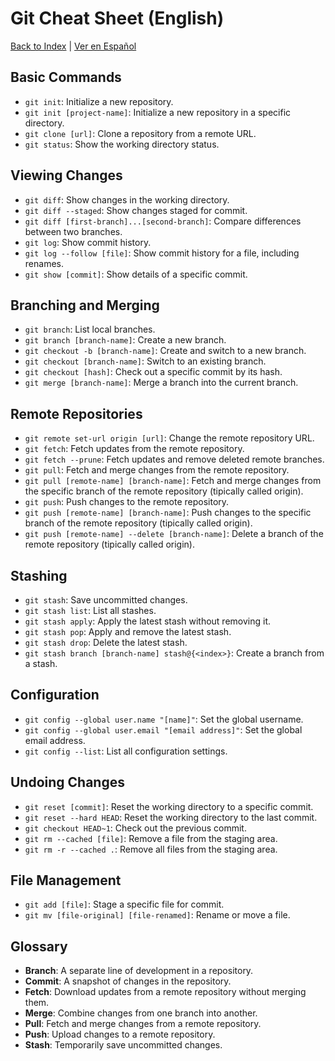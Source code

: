 # Git Cheat Sheet (English)

[Back to Index](index.md) | [Ver en Español](es.md)

## Basic Commands

- `git init`: Initialize a new repository.
- `git init [project-name]`: Initialize a new repository in a specific directory.
- `git clone [url]`: Clone a repository from a remote URL.
- `git status`: Show the working directory status.

## Viewing Changes

- `git diff`: Show changes in the working directory.
- `git diff --staged`: Show changes staged for commit.
- `git diff [first-branch]...[second-branch]`: Compare differences between two branches.
- `git log`: Show commit history.
- `git log --follow [file]`: Show commit history for a file, including renames.
- `git show [commit]`: Show details of a specific commit.

## Branching and Merging

- `git branch`: List local branches.
- `git branch [branch-name]`: Create a new branch.
- `git checkout -b [branch-name]`: Create and switch to a new branch.
- `git checkout [branch-name]`: Switch to an existing branch.
- `git checkout [hash]`: Check out a specific commit by its hash.
- `git merge [branch-name]`: Merge a branch into the current branch.

## Remote Repositories

- `git remote set-url origin [url]`: Change the remote repository URL.
- `git fetch`: Fetch updates from the remote repository.
- `git fetch --prune`: Fetch updates and remove deleted remote branches.
- `git pull`: Fetch and merge changes from the remote repository.
- `git pull [remote-name] [branch-name]`: Fetch and merge changes from the specific branch of the remote repository (tipically called origin).
- `git push`: Push changes to the remote repository.
- `git push [remote-name] [branch-name]`: Push changes to the specific branch of the remote repository (tipically called origin).
- `git push [remote-name] --delete [branch-name]`: Delete a branch of the remote repository (tipically called origin).

## Stashing

- `git stash`: Save uncommitted changes.
- `git stash list`: List all stashes.
- `git stash apply`: Apply the latest stash without removing it.
- `git stash pop`: Apply and remove the latest stash.
- `git stash drop`: Delete the latest stash.
- `git stash branch [branch-name] stash@{<index>}`: Create a branch from a stash.

## Configuration

- `git config --global user.name "[name]"`: Set the global username.
- `git config --global user.email "[email address]"`: Set the global email address.
- `git config --list`: List all configuration settings.

## Undoing Changes

- `git reset [commit]`: Reset the working directory to a specific commit.
- `git reset --hard HEAD`: Reset the working directory to the last commit.
- `git checkout HEAD~1`: Check out the previous commit.
- `git rm --cached [file]`: Remove a file from the staging area.
- `git rm -r --cached .`: Remove all files from the staging area.

## File Management

- `git add [file]`: Stage a specific file for commit.
- `git mv [file-original] [file-renamed]`: Rename or move a file.

## Glossary

- **Branch**: A separate line of development in a repository.
- **Commit**: A snapshot of changes in the repository.
- **Fetch**: Download updates from a remote repository without merging them.
- **Merge**: Combine changes from one branch into another.
- **Pull**: Fetch and merge changes from a remote repository.
- **Push**: Upload changes to a remote repository.
- **Stash**: Temporarily save uncommitted changes.
